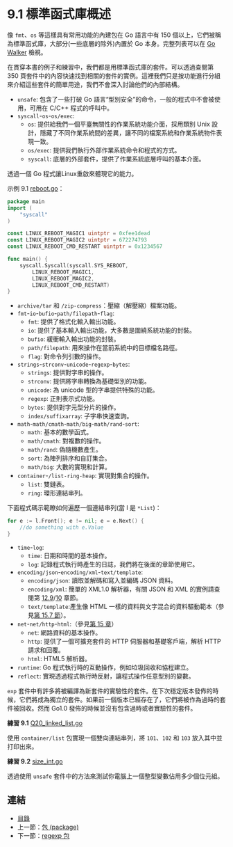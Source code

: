 # 9.1 標準函式庫概述

像 `fmt`、`os` 等這樣具有常用功能的內建包在 Go 語言中有 150 個以上，它們被稱為標準函式庫，大部分(一些底層的除外)內置於 Go 本身。完整列表可以在 [Go Walker](https://gowalker.org/search?q=gorepos) 檢視。

在貫穿本書的例子和練習中，我們都是用標準函式庫的套件。可以透過查閱第 350 頁套件中的內容快速找到相關的套件的實例。這裡我們只是按功能進行分組來介紹這些套件的簡單用途，我們不會深入討論他們的內部結構。

- `unsafe`: 包含了一些打破 Go 語言“型別安全”的命令，一般的程式中不會被使用，可用在 C/C++ 程式的呼叫中。
- `syscall`-`os`-`os/exec`:  
	- `os`: 提供給我們一個平臺無關性的作業系統功能介面，採用類別 Unix 設計，隱藏了不同作業系統間的差異，讓不同的檔案系統和作業系統物件表現一致。  
	- `os/exec`: 提供我們執行外部作業系統命令和程式的方式。  
	- `syscall`: 底層的外部套件，提供了作業系統底層呼叫的基本介面。

透過一個 Go 程式讓Linux重啟來體現它的能力。

示例 9.1 [reboot.go](examples/chapter_9/reboot.go)：

```go
package main
import (
	"syscall"
)

const LINUX_REBOOT_MAGIC1 uintptr = 0xfee1dead
const LINUX_REBOOT_MAGIC2 uintptr = 672274793
const LINUX_REBOOT_CMD_RESTART uintptr = 0x1234567

func main() {
	syscall.Syscall(syscall.SYS_REBOOT,
		LINUX_REBOOT_MAGIC1,
		LINUX_REBOOT_MAGIC2,
		LINUX_REBOOT_CMD_RESTART)
}
```

- `archive/tar` 和 `/zip-compress`：壓縮（解壓縮）檔案功能。
- `fmt`-`io`-`bufio`-`path/filepath`-`flag`:  
	- `fmt`: 提供了格式化輸入輸出功能。  
	- `io`: 提供了基本輸入輸出功能，大多數是圍繞系統功能的封裝。  
	- `bufio`: 緩衝輸入輸出功能的封裝。  
	- `path/filepath`: 用來操作在當前系統中的目標檔名路徑。  
	- `flag`: 對命令列引數的操作。　　
- `strings`-`strconv`-`unicode`-`regexp`-`bytes`:  
	- `strings`: 提供對字串的操作。  
	- `strconv`: 提供將字串轉換為基礎型別的功能。
	- `unicode`: 為 unicode 型的字串提供特殊的功能。
	- `regexp`: 正則表示式功能。  
	- `bytes`: 提供對字元型分片的操作。  
	- `index/suffixarray`: 子字串快速查詢。
- `math`-`math/cmath`-`math/big`-`math/rand`-`sort`:  
	- `math`: 基本的數學函式。  
	- `math/cmath`: 對複數的操作。  
	- `math/rand`: 偽隨機數產生。  
	- `sort`: 為陣列排序和自訂集合。  
	- `math/big`: 大數的實現和計算。  　　
- `container`-`/list-ring-heap`: 實現對集合的操作。  
	- `list`: 雙鏈表。
	- `ring`: 環形連結串列。

下面程式碼示範瞭如何遍歷一個連結串列(當 l 是 `*List`)：

```go
for e := l.Front(); e != nil; e = e.Next() {
	//do something with e.Value
}
```

- `time`-`log`:  
	- `time`: 日期和時間的基本操作。  
	- `log`: 記錄程式執行時產生的日誌，我們將在後面的章節使用它。
- `encoding/json`-`encoding/xml`-`text/template`:
	- `encoding/json`: 讀取並解碼和寫入並編碼 JSON 資料。  
	- `encoding/xml`: 簡單的 XML1.0 解析器，有關 JSON 和 XML 的實例請查閱第 [12.9](12.9.md)/[10](10.0.md) 章節。  
	- `text/template`:產生像 HTML 一樣的資料與文字混合的資料驅動範本（參見[第 15.7 節](15.7.md)）。  
- `net`-`net/http`-`html`:（參見[第 15 章](15.0.md)）
	- `net`: 網路資料的基本操作。  
	- `http`: 提供了一個可擴充套件的 HTTP 伺服器和基礎客戶端，解析 HTTP 請求和回覆。  
	- `html`: HTML5 解析器。  
- `runtime`: Go 程式執行時的互動操作，例如垃圾回收和協程建立。  
- `reflect`: 實現透過程式執行時反射，讓程式操作任意型別的變數。  

`exp` 套件中有許多將被編譯為新套件的實驗性的套件。在下次穩定版本發佈的時候，它們將成為獨立的套件。如果前一個版本已經存在了，它們將被作為過時的套件被回收。然而 Go1.0 發佈的時候並沒有包含過時或者實驗性的套件。

**練習 9.1** [Q20_linked_list.go](exercises/chapter_9/dlinked_list.go)

使用 `container/list` 包實現一個雙向連結串列，將 `101`、`102` 和 `103` 放入其中並打印出來。

**練習 9.2** [size_int.go](exercises/chapter_9/size_int.go)

透過使用 `unsafe` 套件中的方法來測試你電腦上一個整型變數佔用多少個位元組。

## 連結

- [目錄](directory.md)
- 上一節：[包 (package)](09.0.md)
- 下一節：[regexp 包](09.2.md)

